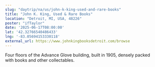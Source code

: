 ```yaml
---
slug: "daytrip/na/us/john-k-king-used-and-rare-books"
title: "John K. King, Used & Rare Books"
location: "Detroit, MI, USA, 48226"
poster: "ifTaylor"
date: '2025-06-17T08:00:00'
lat: '42.32766540486433'
lng: '-83.05694153330118'
external_url: https://www.johnkingbooksdetroit.com/browse
---
```

Four floors of the Advance Glove building, built in 1905, densely packed with books and other collectables.